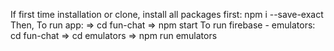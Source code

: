 If first time installation or clone, install all packages first: npm i --save-exact
Then,
To run app:  => cd fun-chat => npm start
To run firebase - emulators: cd fun-chat => cd emulators => npm run emulators